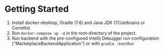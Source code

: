 # Getting Started

1. Install docker-desktop, Gradle (7.6) and Java JDK (17/Jetbrains or Corretto)
2. Run `docker-compose up -d` in the root-directory of the project.
3. Run backend with the pre-configured Intellij Debugger run-configuration ("MarketplaceBackendApplication") or with `gradle :bootRun`
